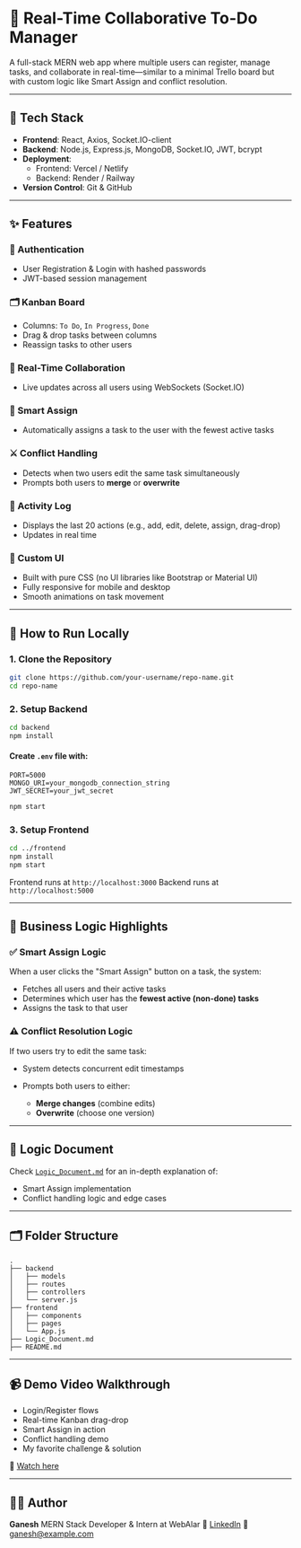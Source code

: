 # 🔄 Real-Time Collaborative To-Do Manager

A full-stack MERN web app where multiple users can register, manage tasks, and collaborate in real-time—similar to a minimal Trello board but with custom logic like Smart Assign and conflict resolution.

---

## 🧰 Tech Stack

- **Frontend**: React, Axios, Socket.IO-client
- **Backend**: Node.js, Express.js, MongoDB, Socket.IO, JWT, bcrypt
- **Deployment**:
  - Frontend: Vercel / Netlify
  - Backend: Render / Railway
- **Version Control**: Git & GitHub

---

## ✨ Features

### 🔐 Authentication
- User Registration & Login with hashed passwords
- JWT-based session management

### 🗂 Kanban Board
- Columns: `To Do`, `In Progress`, `Done`
- Drag & drop tasks between columns
- Reassign tasks to other users

### 🔁 Real-Time Collaboration
- Live updates across all users using WebSockets (Socket.IO)

### 🧠 Smart Assign
- Automatically assigns a task to the user with the fewest active tasks

### ⚔️ Conflict Handling
- Detects when two users edit the same task simultaneously
- Prompts both users to **merge** or **overwrite**

### 📜 Activity Log
- Displays the last 20 actions (e.g., add, edit, delete, assign, drag-drop)
- Updates in real time

### 🎨 Custom UI
- Built with pure CSS (no UI libraries like Bootstrap or Material UI)
- Fully responsive for mobile and desktop
- Smooth animations on task movement

---

## 🧪 How to Run Locally

### 1. Clone the Repository

```bash
git clone https://github.com/your-username/repo-name.git
cd repo-name
````

### 2. Setup Backend

```bash
cd backend
npm install
```

#### Create `.env` file with:

```
PORT=5000
MONGO_URI=your_mongodb_connection_string
JWT_SECRET=your_jwt_secret
```

```bash
npm start
```

### 3. Setup Frontend

```bash
cd ../frontend
npm install
npm start
```

Frontend runs at `http://localhost:3000`
Backend runs at `http://localhost:5000`

---

## 🧩 Business Logic Highlights

### ✅ Smart Assign Logic

When a user clicks the "Smart Assign" button on a task, the system:

* Fetches all users and their active tasks
* Determines which user has the **fewest active (non-done) tasks**
* Assigns the task to that user

### ⚠️ Conflict Resolution Logic

If two users try to edit the same task:

* System detects concurrent edit timestamps
* Prompts both users to either:

  * **Merge changes** (combine edits)
  * **Overwrite** (choose one version)

---

## 📄 Logic Document

Check [`Logic_Document.md`](./Logic_Document.md) for an in-depth explanation of:

* Smart Assign implementation
* Conflict handling logic and edge cases

---

## 🗂 Folder Structure

```
.
├── backend
│   ├── models
│   ├── routes
│   ├── controllers
│   └── server.js
├── frontend
│   ├── components
│   ├── pages
│   └── App.js
├── Logic_Document.md
├── README.md
```

---

## 📹 Demo Video Walkthrough

* Login/Register flows
* Real-time Kanban drag-drop
* Smart Assign in action
* Conflict handling demo
* My favorite challenge & solution

🎥 [Watch here](https://www.linkedin.com/in/ganesh-belote-47a291277)

---

## 🙋‍♂️ Author

**Ganesh**
MERN Stack Developer & Intern at WebAlar
🔗 [LinkedIn](https://www.linkedin.com/in/ganesh-belote-47a291277)
📧 [ganesh@example.com](mailto:ganeshbelote18@gmail.com)



